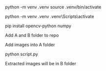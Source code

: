 python -m venv .venv
source .venv/bin/activate

python -m venv .venv
.venv\Scripts\activate

pip install opencv-python numpy

Add A and B folder to repo

Add images into A folder

python script.py

Extracted images will be in B folder
